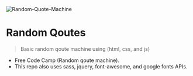 <img src="https://miro.medium.com/max/924/1*8wNWIJh1hPBoGFxLrYlvUQ.png" title="Random-Quote-Machine" alt="Random-Quote-Machine">

<!-- [![FVCproductions](https://avatars1.githubusercontent.com/u/4284691?v=3&s=200)](http://fvcproductions.com) -->

# Random Qoutes

> Basic random qoute machine using (html, css, and js)


- Free Code Camp (Random qoute machine).
- This repo also uses sass, jquery, font-awesome, and google fonts APIs.

